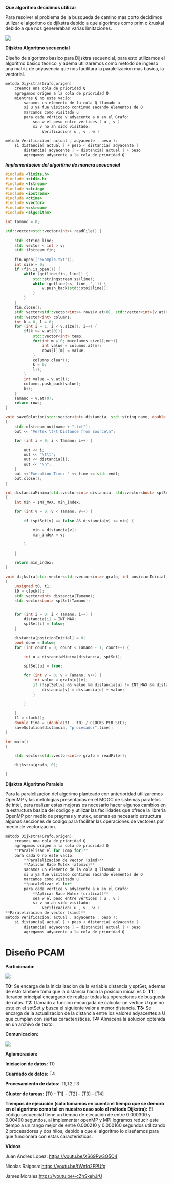 **Que algoritmo decidimos utilizar**

Para resolver el problema de la busqueda de camino mas corto decidimos utilizar el algoritmo de djikstra debido a que algorimos como prim o kruskal debido a que nos genereraban varias limitaciones.

![](https://i.imgur.com/nWLftyu.png)


**Dijsktra Algoritmo secuencial**

Diseño de algoritmo basico para Dijsktra secuencial, para esto utilizamos el algoritmo basico teorico, y adema utilizaremos como metodo de ingreso una matriz de adyasencia que nos facilitara la paralelizacion mas basica, la vectorial.

```cpp
método Dijkstra(Grafo,origen):
    creamos una cola de prioridad Q
    agregamos origen a la cola de prioridad Q
    mientras Q no este vacío:
        sacamos un elemento de la cola Q llamado u
        si u ya fue visitado continuo sacando elementos de Q    
        marcamos como visitado u
        para cada vértice v adyacente a u en el Grafo:
            sea w el peso entre vértices ( u , v )  
            si v no ah sido visitado:
                Verificacion( u , v , w )

método Verificacion( actual , adyacente , peso ):
    si distancia[ actual ] + peso < distancia[ adyacente ]
        distancia[ adyacente ] = distancia[ actual ] + peso
        agregamos adyacente a la cola de prioridad Q
```


***Implementacion del algoritmo de manera secuencial***

```cpp
#include <limits.h> 
#include <stdio.h> 
#include <fstream>
#include <string>
#include <iostream>
#include <ctime> 
#include <vector>
#include <sstream>
#include <algorithm>

int Tamano = 0;

std::vector<std::vector<int>> readFile() {
	
	std::string line;
	std::vector < int > v;
	std::ifstream fin;
	
	fin.open(("example.txt"));
	int size = 0;
	if (fin.is_open()) {
		while (getline(fin, line)) {
			std::stringstream ss(line);
			while (getline(ss, line, ',')) {
				v.push_back(std::stoi(line));
			}
		}
	}
	fin.close();
	std::vector<std::vector<int>> rows(v.at(0), std::vector<int>(v.at(0)));
	std::vector<int> columns;
	int k = 0, l = 0;
	for (int i = 1; i < v.size(); i++) {
		if(k >= v.at(0)){
			std::vector<int> temp;	
			for(int m = 0; m<columns.size();m++){
				int value = columns.at(m);
				rows[l][m] = value;
			}
			columns.clear();
			k = 0;
			l++;
		}
		int value = v.at(i);
		columns.push_back(value);
		k++;
	}
	Tamano = v.at(0);
	return rows;
}

void saveSolution(std::vector<int> distancia, std::string name, double time)
{
	std::ofstream out(name + ".txt");
	out << "Vertex \t\t Distance from Source\n";

	for (int i = 0; i < Tamano; i++) {

		out << i;
		out << "\t\t";
		out << distancia[i];
		out << "\n";
	}
	out <<"Execution Time: " << time << std::endl;
	out.close();
}

int distanciaMinima(std::vector<int> distancia, std::vector<bool> sptSet)
{
	int min = INT_MAX, min_index;

	for (int v = 0; v < Tamano; v++) {

		if (sptSet[v] == false && distancia[v] <= min) {

			min = distancia[v];
			min_index = v;

		}

	}

	return min_index;
}

void dijkstra(std::vector<std::vector<int>> grafo, int posicionInicial)
{
	unsigned t0, t1;
	t0 = clock();
	std::vector<int> distancia(Tamano);
	std::vector<bool> sptSet(Tamano);


	for (int i = 0; i < Tamano; i++) {
		distancia[i] = INT_MAX;
		sptSet[i] = false;
	}

	distancia[posicionInicial] = 0;
	bool done = false;
	for (int count = 0; count < Tamano - 1; count++) {

		int u = distanciaMinima(distancia, sptSet);

		sptSet[u] = true;

		for (int v = 0; v < Tamano; v++) {
			int value = grafo[u][v];
			if (!sptSet[v] && value && distancia[u] != INT_MAX && distancia[u] + value < distancia[v]) {
				distancia[v] = distancia[u] + value;
			}

		}
		
	}
	t1 = clock();
	double time = (double(t1 - t0) / CLOCKS_PER_SEC);
	saveSolution(distancia, "procesador",time);
}

int main()
{

	std::vector<std::vector<int>> grafo = readFile();

	dijkstra(grafo, 0);

}


```

**Dijsktra Algoritmo Paralelo**

Para la paralelizacion del algorimo planteado con anterioridad utilizaremos OpenMP y las metologias presentadas en el MOOC de sistemas paralelos de intel, para realizar estas mejoras es necesario hacer algunos cambios en la estructura basica del codigo y utilizar las facilidades que ofrece la libreria OpenMP por medio de pragmas y mutex, ademas es necesario estructura algunas secciones de codigo para facilitar las operaciones de vectores por medio de vectorizacion.
```cpp
método Dijkstra(Grafo,origen):
    creamos una cola de prioridad Q
    agregamos origen a la cola de prioridad Q
    **Paralelizar el for (omp for)**
    para cada Q no este vacío:
        **Paralelizacion de vector (simd)**
        **Aplicar Race Mutex (atomic)**  
        sacamos un elemento de la cola Q llamado u
        si u ya fue visitado continuo sacando elementos de Q 
        marcamos como visitado u
        **paralelizar el for*
        para cada vértice v adyacente a u en el Grafo:
            **Aplicar Race Mutex (critical)**  
            sea w el peso entre vértices ( u , v )  
            si v no ah sido visitado:
                Verificacion( u , v , w )
**Paralelizacion de vector (simd)**
método Verificacion( actual , adyacente , peso ):
    si distancia[ actual ] + peso < distancia[ adyacente ]
        distancia[ adyacente ] = distancia[ actual ] + peso
        agregamos adyacente a la cola de prioridad Q
```

# Diseño PCAM 

**Particionado:**

![](https://i.imgur.com/SDTCPi0.png)


**T0:** Se encarga de la inicializacion de la variable distancia y sptSet, ademas de esto tambien toma que la distancia hacia la posicion inicial es 0.
**T1:** Iterador principal encargado de realizar todas las operaciones de busqueda de rutas.
**T2:** Llamado a funcion encargada de calcular un vertice U que no este en el sptSet y busca el siguiente valor a menor distancia.
**T3:** Se encarga de la actualizacion de la distancia entre los valores adyacentes a U que cumplan con siertas caracteristicas.
**T4:** Almacena la solucion optenida en un archivo de texto.

**Comunicacion:**

![](https://i.imgur.com/SaxzCjN.jpg)

**Aglomeracion:**

**Iniciacion de datos:** T0

**Guardado de datos:** T4

**Procesamiento de datos:** T1,T2,T3

**Cluster de tareas:** [T0 - T1] - [T2] - [T3] - [T4]

**Tiempos de ejecución (sólo tomamos en cuenta el tiempo que se demoró en el algoritmo como tal en nuestro caso solo el método Dijkstra):**
El código secuencial tiene un tiempo de ejecución de entre 0.000300 y 0.00400 segundos, al implementar openMP y MPI logramos reducir este tiempo a un rango mejor de entre 0.000210 y 0.000160 segundos utilizando 2 procesadores y dos hilos, debido a que el algoritmo lo diseñamos para que funcionara con estas características.

**Videos**

Juan Andres Lopez: https://youtu.be/XS69Pw3Q5O4

Nicolas Raigosa: https://youtu.be/fWnfq2FPUfg

James Morales:https://youtu.be/-cZhSxehJrU
